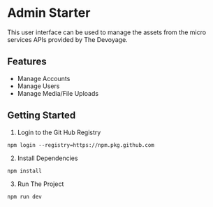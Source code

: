# Admin Starter 

This user interface can be used to manage the assets from the micro services APIs provided by The Devoyage.

## Features

- Manage Accounts
- Manage Users
- Manage Media/File Uploads

## Getting Started

1. Login to the Git Hub Registry

```
npm login --registry=https://npm.pkg.github.com
```

2. Install Dependencies

```
npm install
```

3. Run The Project

```
npm run dev
```
